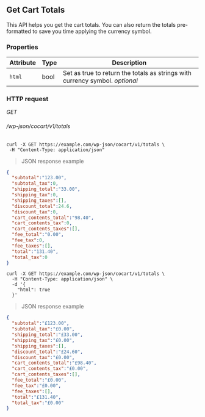 ## Get Cart Totals ##

This API helps you get the cart totals. You can also return the totals pre-formatted to save you time applying the currency symbol.

### Properties ###

| Attribute | Type | Description       |
| --------- | ---- | ----------------- |
| `html`    | bool | Set as true to return the totals as strings with currency symbol. <i class="label label-info">optional</i> |

### HTTP request ###

<div class="api-endpoint">
  <div class="endpoint-data">
    <i class="label label-get">GET</i>
    <h6>/wp-json/cocart/v1/totals</h6>
  </div>
</div>

```shell
curl -X GET https://example.com/wp-json/cocart/v1/totals \
 -H "Content-Type: application/json"
```

> JSON response example

```json
{
  "subtotal":"123.00",
  "subtotal_tax":0,
  "shipping_total":"33.00",
  "shipping_tax":0,
  "shipping_taxes":[],
  "discount_total":24.6,
  "discount_tax":0,
  "cart_contents_total":"98.40",
  "cart_contents_tax":0,
  "cart_contents_taxes":[],
  "fee_total":"0.00",
  "fee_tax":0,
  "fee_taxes":[],
  "total":"131.40",
  "total_tax":0
}
```

```shell
curl -X GET https://example.com/wp-json/cocart/v1/totals \
  -H "Content-Type: application/json" \
  -d '{
    "html": true
  }'
```

> JSON response example

```json
{
  "subtotal":"£123.00",
  "subtotal_tax":"£0.00",
  "shipping_total":"£33.00",
  "shipping_tax":"£0.00",
  "shipping_taxes":[],
  "discount_total":"£24.60",
  "discount_tax":"£0.00",
  "cart_contents_total":"£98.40",
  "cart_contents_tax":"£0.00",
  "cart_contents_taxes":[],
  "fee_total":"£0.00",
  "fee_tax":"£0.00",
  "fee_taxes":[],
  "total":"£131.40",
  "total_tax":"£0.00"
}
```
